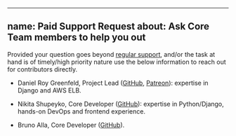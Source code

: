 ______________________________________________________________________

## name: Paid Support Request about: Ask Core Team members to help you out

Provided your question goes beyond [regular support](https://github.com/cookiecutter/cookiecutter-django/issues/new?template=question.md), and/or the task at hand is of timely/high priority nature use the below information to reach out for contributors directly.

- Daniel Roy Greenfeld, Project Lead ([GitHub](https://github.com/pydanny), [Patreon](https://www.patreon.com/danielroygreenfeld)): expertise in Django and AWS ELB.

- Nikita Shupeyko, Core Developer ([GitHub](https://github.com/webyneter)): expertise in Python/Django, hands-on DevOps and frontend experience.

- Bruno Alla, Core Developer ([GitHub](https://github.com/sponsors/browniebroke)).
